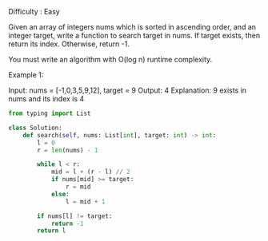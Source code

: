 Difficulty : Easy 

Given an array of integers nums which is sorted in ascending order, and an integer target, write a function to search target in nums. If target exists, then return its index. Otherwise, return -1.

You must write an algorithm with O(log n) runtime complexity.

 

Example 1:

Input: nums = [-1,0,3,5,9,12], target = 9
Output: 4
Explanation: 9 exists in nums and its index is 4 

```python
from typing import List

class Solution:
    def search(self, nums: List[int], target: int) -> int:
        l = 0
        r = len(nums) - 1

        while l < r:
            mid = l + (r - l) // 2
            if nums[mid] >= target:
                r = mid
            else:
                l = mid + 1

        if nums[l] != target:
            return -1
        return l
```        
